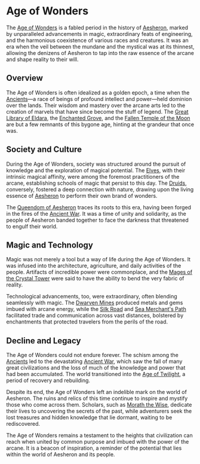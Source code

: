 # Age of Wonders

The [Age of Wonders](Age%20of%20Wonders.md) is a fabled period in the history of [Aesheron](Aesheron.md), marked by unparalleled advancements in magic, extraordinary feats of engineering, and the harmonious coexistence of various races and creatures. It was an era when the veil between the mundane and the mystical was at its thinnest, allowing the denizens of Aesheron to tap into the raw essence of the arcane and shape reality to their will.

## Overview

The Age of Wonders is often idealized as a golden epoch, a time when the [Ancients](Ancients.md)—a race of beings of profound intellect and power—held dominion over the lands. Their wisdom and mastery over the arcane arts led to the creation of marvels that have since become the stuff of legend. The [Great Library of Eldara](Great%20Library%20of%20Eldara.md), the [Enchanted Grove](Enchanted%20Grove.md), and the [Fallen Temple of the Moon](Fallen%20Temple%20of%20the%20Moon.md) are but a few remnants of this bygone age, hinting at the grandeur that once was.

## Society and Culture

During the Age of Wonders, society was structured around the pursuit of knowledge and the exploration of magical potential. The [Elves](Elves.md), with their intrinsic magical affinity, were among the foremost practitioners of the arcane, establishing schools of magic that persist to this day. The [Druids](Druids.md), conversely, fostered a deep connection with nature, drawing upon the living essence of [Aesheron](Aesheron.md) to perform their own brand of wonders.

The [Queendom of Aesheron](Queendom%20of%20Aesheron.md) traces its roots to this era, having been forged in the fires of the [Ancient War](Ancient%20War.md). It was a time of unity and solidarity, as the people of Aesheron banded together to face the darkness that threatened to engulf their world.

## Magic and Technology

Magic was not merely a tool but a way of life during the Age of Wonders. It was infused into the architecture, agriculture, and daily activities of the people. Artifacts of incredible power were commonplace, and the [Mages of the Crystal Tower](Mages%20of%20the%20Crystal%20Tower.md) were said to have the ability to bend the very fabric of reality.

Technological advancements, too, were extraordinary, often blending seamlessly with magic. The [Dwarven Mines](Dwarven%20Mines.md) produced metals and gems imbued with arcane energy, while the [Silk Road](Silk%20Road.md) and [Sea Merchant's Path](Sea%20Merchant'S%20Path.md) facilitated trade and communication across vast distances, bolstered by enchantments that protected travelers from the perils of the road.

## Decline and Legacy

The Age of Wonders could not endure forever. The schism among the [Ancients](Ancients.md) led to the devastating [Ancient War](Ancient%20War.md), which saw the fall of many great civilizations and the loss of much of the knowledge and power that had been accumulated. The world transitioned into the [Age of Twilight](Age%20of%20Twilight.md), a period of recovery and rebuilding.

Despite its end, the Age of Wonders left an indelible mark on the world of Aesheron. The ruins and relics of this time continue to inspire and mystify those who come across them. Scholars, such as [Morath the Wise](Morath%20the%20Wise.md), dedicate their lives to uncovering the secrets of the past, while adventurers seek the lost treasures and hidden knowledge that lie dormant, waiting to be rediscovered.

The Age of Wonders remains a testament to the heights that civilization can reach when united by common purpose and imbued with the power of the arcane. It is a beacon of inspiration, a reminder of the potential that lies within the world of Aesheron and its people.